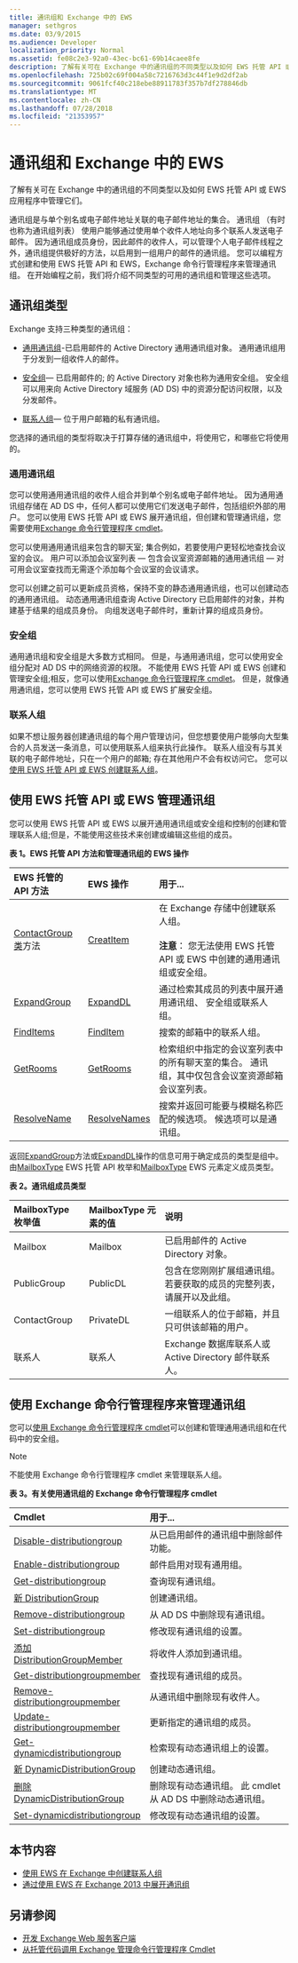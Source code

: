 ```yaml
---
title: 通讯组和 Exchange 中的 EWS
manager: sethgros
ms.date: 03/9/2015
ms.audience: Developer
localization_priority: Normal
ms.assetid: fe08c2e3-92a0-43ec-bc61-69b14caee8fe
description: 了解有关可在 Exchange 中的通讯组的不同类型以及如何 EWS 托管 API 或 EWS 应用程序中管理它们。
ms.openlocfilehash: 725b02c69f004a58c7216763d3c44f1e9d2df2ab
ms.sourcegitcommit: 9061fcf40c218ebe88911783f357b7df278846db
ms.translationtype: MT
ms.contentlocale: zh-CN
ms.lasthandoff: 07/28/2018
ms.locfileid: "21353957"
---
```

# <a name="distribution-groups-and-ews-in-exchange"></a>通讯组和 Exchange 中的 EWS

了解有关可在 Exchange 中的通讯组的不同类型以及如何 EWS 托管 API 或 EWS 应用程序中管理它们。
  
通讯组是与单个别名或电子邮件地址关联的电子邮件地址的集合。 通讯组 （有时也称为通讯组列表） 使用户能够通过使用单个收件人地址向多个联系人发送电子邮件。 因为通讯组成员身份，因此邮件的收件人，可以管理个人电子邮件线程之外，通讯组提供极好的方法，以启用到一组用户的邮件的通讯组。 您可以编程方式创建和使用 EWS 托管 API 和 EWS，Exchange 命令行管理程序来管理通讯组。 在开始编程之前，我们将介绍不同类型的可用的通讯组和管理这些选项。
  
## <a name="types-of-distribution-groups"></a>通讯组类型

Exchange 支持三种类型的通讯组：
  
- [通用通讯组](distribution-groups-and-ews-in-exchange.md#bk_DistributionGroup)-已启用邮件的 Active Directory 通用通讯组对象。 通用通讯组用于分发到一组收件人的邮件。 
    
- [安全组](distribution-groups-and-ews-in-exchange.md#bk_SecurityGroup)— 已启用邮件的; 的 Active Directory 对象也称为通用安全组。 安全组可以用来向 Active Directory 域服务 (AD DS) 中的资源分配访问权限，以及分发邮件。 
    
- [联系人组](distribution-groups-and-ews-in-exchange.md#bk_ContactGroup)— 位于用户邮箱的私有通讯组。 
    
您选择的通讯组的类型将取决于打算存储的通讯组中，将使用它，和哪些它将使用的。

<a name="bk_DistributionGroup"> </a>

### <a name="universal-distribution-groups"></a>通用通讯组

您可以使用通用通讯组的收件人组合并到单个别名或电子邮件地址。 因为通用通讯组存储在 AD DS 中，任何人都可以使用它们发送电子邮件，包括组织外部的用户。 您可以使用 EWS 托管 API 或 EWS 展开通讯组，但创建和管理通讯组，您需要使用[Exchange 命令行管理程序 cmdlet](#bk_UsingEMS)。
  
您可以使用通用通讯组来包含的聊天室; 集合例如，若要使用户更轻松地查找会议室的会议。 用户可以添加会议室列表 — 包含会议室资源邮箱的通用通讯组 — 对可用会议室查找而无需逐个添加每个会议室的会议请求。
  
您可以创建之前可以更新成员资格，保持不变的静态通用通讯组，也可以创建动态的通用通讯组。 动态通用通讯组查询 Active Directory 已启用邮件的对象，并构建基于结果的组成员身份。 向组发送电子邮件时，重新计算的组成员身份。 

<a name="bk_SecurityGroup"> </a>

### <a name="security-groups"></a>安全组

通用通讯组和安全组是大多数方式相同。 但是，与通用通讯组，您可以使用安全组分配对 AD DS 中的网络资源的权限。 不能使用 EWS 托管 API 或 EWS 创建和管理安全组;相反，您可以使用[Exchange 命令行管理程序 cmdlet](#bk_UsingEMS)。 但是，就像通用通讯组，您可以使用 EWS 托管 API 或 EWS 扩展安全组。

<a name="bk_ContactGroup"> </a>

### <a name="contact-groups"></a>联系人组

如果不想让服务器创建通讯组的每个用户管理访问，但您想要使用户能够向大型集合的人员发送一条消息，可以使用联系人组来执行此操作。 联系人组没有与其关联的电子邮件地址，只在一个用户的邮箱; 存在其他用户不会有权访问它。 您可以[使用 EWS 托管 API 或 EWS 创建联系人组](how-to-create-contact-groups-by-using-ews-in-exchange.md)。
  
## <a name="managing-distribution-groups-by-using-the-ews-managed-api-or-ews"></a>使用 EWS 托管 API 或 EWS 管理通讯组

您可以使用 EWS 托管 API 或 EWS 以展开通用通讯组或安全组和控制的创建和管理联系人组;但是，不能使用这些技术来创建或编辑这些组的成员。 
  
**表 1。EWS 托管 API 方法和管理通讯组的 EWS 操作**

|**EWS 托管的 API 方法**|**EWS 操作**|**用于...**|
|:-----|:-----|:-----|
|[ContactGroup 类](http://msdn.microsoft.com/en-us/library/office/microsoft.exchange.webservices.data.contactgroup%28v=exchg.80%29.aspx)方法  <br/> |[CreatItem](http://msdn.microsoft.com/library/78a52120-f1d0-4ed7-8748-436e554f75b6%28Office.15%29.aspx) <br/> |在 Exchange 存储中创建联系人组。<br/><br/>**注意**： 您无法使用 EWS 托管 API 或 EWS 中创建的通用通讯组或安全组。           |
|[ExpandGroup](http://msdn.microsoft.com/en-us/library/office/microsoft.exchange.webservices.data.exchangeservice.expandgroup%28v=exchg.80%29.aspx) <br/> |[ExpandDL](http://msdn.microsoft.com/library/1f7837e7-9eff-4e10-9577-c40f7ed6af94%28Office.15%29.aspx) <br/> |通过检索其成员的列表中展开通用通讯组、 安全组或联系人组。  <br/> |
|[FindItems](http://msdn.microsoft.com/en-us/library/office/microsoft.exchange.webservices.data.exchangeservice.finditems%28v=exchg.80%29.aspx) <br/> |[FindItem](http://msdn.microsoft.com/library/ebad6aae-16e7-44de-ae63-a95b24539729%28Office.15%29.aspx) <br/> |搜索的邮箱中的联系人组。  <br/> |
|[GetRooms](http://msdn.microsoft.com/en-us/library/office/microsoft.exchange.webservices.data.exchangeservice.getrooms%28v=exchg.80%29.aspx) <br/> |[GetRooms](http://msdn.microsoft.com/library/5501ddc0-3bfa-4da6-8e15-4223ca5499a3%28Office.15%29.aspx) <br/> |检索组织中指定的会议室列表中的所有聊天室的集合。 通讯组，其中仅包含会议室资源邮箱会议室列表。  <br/> |
|[ResolveName](http://msdn.microsoft.com/en-us/library/office/microsoft.exchange.webservices.data.exchangeservice.resolvename%28v=exchg.80%29.aspx) <br/> |[ResolveNames](http://msdn.microsoft.com/library/6b4eb4b3-9ad6-4804-a09f-7e20cfea4dbb%28Office.15%29.aspx) <br/> |搜索并返回可能要与模糊名称匹配的候选项。 候选项可以是通讯组。  <br/> |
   
返回[ExpandGroup](http://msdn.microsoft.com/en-us/library/office/microsoft.exchange.webservices.data.exchangeservice.expandgroup%28v=exchg.80%29.aspx)方法或[ExpandDL](http://msdn.microsoft.com/library/1f7837e7-9eff-4e10-9577-c40f7ed6af94%28Office.15%29.aspx)操作的信息可用于确定成员的类型是组中。 由[MailboxType](http://msdn.microsoft.com/en-us/library/office/microsoft.exchange.webservices.data.mailboxtype%28v=exchg.80%29.aspx) EWS 托管 API 枚举和[MailboxType](http://msdn.microsoft.com/library/696e5fdb-d8c5-40f0-9e79-885eae65dfa4%28Office.15%29.aspx) EWS 元素定义成员类型。 
  
**表 2。通讯组成员类型**

|**MailboxType 枚举值**|**MailboxType 元素的值**|**说明**|
|:-----|:-----|:-----|
|Mailbox  <br/> |Mailbox  <br/> |已启用邮件的 Active Directory 对象。  <br/> |
|PublicGroup  <br/> |PublicDL  <br/> |包含在您刚刚扩展组通讯组。 若要获取的成员的完整列表，请展开以及此组。  <br/> |
|ContactGroup  <br/> |PrivateDL  <br/> |一组联系人的位于邮箱，并且只可供该邮箱的用户。  <br/> |
|联系人  <br/> |联系人  <br/> |Exchange 数据库联系人或 Active Directory 邮件联系人。  <br/> |

<a name="bk_UsingEMS"> </a>

## <a name="managing-distribution-groups-by-using-the-exchange-management-shell"></a>使用 Exchange 命令行管理程序来管理通讯组

您可以[使用 Exchange 命令行管理程序 cmdlet](http://msdn.microsoft.com/en-us/library/ff326159%28v=exchg.140%29.aspx)可以创建和管理通用通讯组和在代码中的安全组。 
  
> [!NOTE]
> 不能使用 Exchange 命令行管理程序 cmdlet 来管理联系人组。 
  
**表 3。有关使用通讯组的 Exchange 命令行管理程序 cmdlet**

|**Cmdlet**|**用于...**|
|:-----|:-----|
|[Disable-distributiongroup](http://technet.microsoft.com/en-us/library/aa997942%28v=exchg.150%29.aspx) <br/> |从已启用邮件的通讯组中删除邮件功能。  <br/> |
|[Enable-distributiongroup](http://technet.microsoft.com/en-us/library/aa998916%28v=exchg.150%29.aspx) <br/> |邮件启用对现有通用组。  <br/> |
|[Get-distributiongroup](http://technet.microsoft.com/en-us/library/bb124755%28v=exchg.150%29.aspx) <br/> |查询现有通讯组。  <br/> |
|[新 DistributionGroup](http://technet.microsoft.com/en-us/library/aa998856%28v=exchg.150%29.aspx) <br/> |创建通讯组。  <br/> |
|[Remove-distributiongroup](http://technet.microsoft.com/en-us/library/aa997627%28v=exchg.150%29.aspx) <br/> |从 AD DS 中删除现有通讯组。  <br/> |
|[Set-distributiongroup](http://technet.microsoft.com/en-us/library/bb124955%28v=exchg.150%29.aspx) <br/> |修改现有通讯组的设置。  <br/> |
|[添加 DistributionGroupMember](http://technet.microsoft.com/en-us/library/bb124340%28v=exchg.150%29.aspx) <br/> |将收件人添加到通讯组。  <br/> |
|[Get-distributiongroupmember](http://technet.microsoft.com/en-us/library/aa996367%28v=exchg.150%29.aspx) <br/> |查找现有通讯组的成员。  <br/> |
|[Remove-distributiongroupmember](http://technet.microsoft.com/en-us/library/aa998016%28v=exchg.150%29.aspx) <br/> |从通讯组中删除现有收件人。  <br/> |
|[Update-distributiongroupmember](http://technet.microsoft.com/en-us/library/dd335049%28v=exchg.150%29.aspx) <br/> |更新指定的通讯组的成员。  <br/> |
|[Get-dynamicdistributiongroup](http://technet.microsoft.com/en-us/library/bb124762%28v=exchg.150%29.aspx) <br/> |检索现有动态通讯组上的设置。  <br/> |
|[新 DynamicDistributionGroup](http://technet.microsoft.com/en-us/library/bb125127%28v=exchg.150%29.aspx) <br/> |创建动态通讯组。  <br/> |
|[删除 DynamicDistributionGroup](http://technet.microsoft.com/en-us/library/bb125038%28v=exchg.150%29.aspx) <br/> |删除现有动态通讯组。 此 cmdlet 从 AD DS 中删除动态通讯组。  <br/> |
|[Set-dynamicdistributiongroup](http://technet.microsoft.com/en-us/library/bb123796%28v=exchg.150%29.aspx) <br/> |修改现有动态通讯组的设置。  <br/> |

<a name="bk_UsingEMS"> </a>

## <a name="in-this-section"></a>本节内容

- [使用 EWS 在 Exchange 中创建联系人组](how-to-create-contact-groups-by-using-ews-in-exchange.md)   
- [通过使用 EWS 在 Exchange 2013 中展开通讯组](how-to-expand-distribution-groups-by-using-ews-in-exchange-2013.md)
    
## <a name="see-also"></a>另请参阅

- [开发 Exchange Web 服务客户端](develop-web-service-clients-for-exchange.md)   
- [从托管代码调用 Exchange 管理命令行管理程序 Cmdlet](http://msdn.microsoft.com/en-us/library/ff326159%28v=exchg.140%29.aspx)
    


